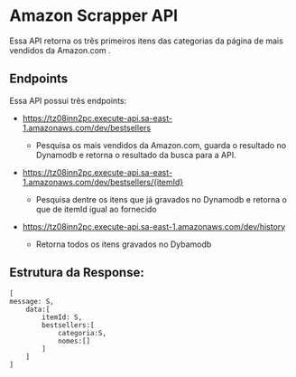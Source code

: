 # Amazon Scrapper API

Essa API retorna os três primeiros itens das categorias da página de mais vendidos da Amazon.com .
## Endpoints

Essa API possui três endpoints:


* https://tz08inn2pc.execute-api.sa-east-1.amazonaws.com/dev/bestsellers
    * Pesquisa os mais vendidos da Amazon.com, guarda o resultado no Dynamodb e retorna o resultado da busca para a API.


* https://tz08inn2pc.execute-api.sa-east-1.amazonaws.com/dev/bestsellers/{itemId}
    * Pesquisa dentre os itens que já gravados no Dynamodb e retorna o que de itemId igual ao fornecido
    

* https://tz08inn2pc.execute-api.sa-east-1.amazonaws.com/dev/history
    * Retorna todos os itens gravados no Dybamodb

## Estrutura da Response:
```
[
message: S,
    data:[
        itemId: S,
        bestsellers:[
            categoria:S,
            nomes:[]
        ]
    ]   
] 
```

